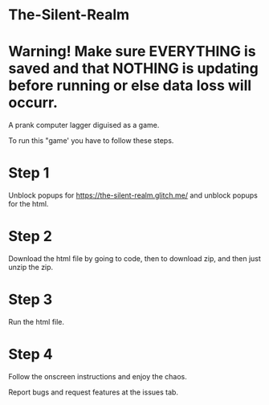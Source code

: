 # The-Silent-Realm
# Warning! Make sure EVERYTHING is saved and that NOTHING is updating before running or else data loss will occurr.

A prank computer lagger diguised as a game.

To run this "game' you have to follow these steps.

# Step 1
Unblock popups for https://the-silent-realm.glitch.me/ and unblock popups for the html.

# Step 2
Download the html file by going to code, then to download zip, and then just unzip the zip.

# Step 3
Run the html file.

# Step 4
Follow the onscreen instructions and enjoy the chaos.

Report bugs and request features at the issues tab.
